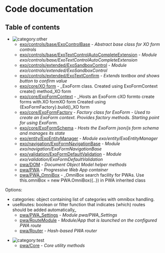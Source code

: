 # Code documentation

## Table of contents

* ![category:other](https://img.shields.io/badge/category-other-blue.svg?style=flat-square)
  * [exo/controls/base/ExoControlBase](src-exo-controls-base_ExoControlBase.md) - _Abstract base class for XO form controls_
  * [exo/controls/base/ExoTextControlAutoCompleteExtension](src-exo-controls-base_ExoTextControlAutoCompleteExtension.md) - _Module exo/controls/base/ExoTextControlAutoCompleteExtension_
  * [exo/controls/extended/ExoSandboxControl](src-exo-controls-extended_ExoSandboxControl.md) - _Module exo/controls/extended/ExoSandboxControl_
  * [exo/controls/extended/ExoTextConfirm](src-exo-controls-extended_ExoTextConfirm.md) - _Extends textbox and shows button to confirm value_
  * [exo/core/XO form](src-exo-core_ExoForm.md) - _ExoForm class. 
Created using ExoFormContext create() method_XO form
  * [exo/core/ExoFormContext](src-exo-core_ExoFormContext.md) - _Hosts an ExoForm cXO formto create forms with.XO formXO form
Created using {ExoFormFactory}.build()_XO form
  * [exo/core/ExoFormFactory](src-exo-core_ExoFormFactory.md) - _Factory class for ExoForm - Used to create an ExoForm context.
Provides factory methods. Starting point for using ExoForm._
  * [exo/core/ExoFormSchema](src-exo-core_ExoFormSchema.md) - _Hosts the ExoForm json/js form schema and manages its state_
  * [exo/entity/ExoEntityManager](src-exo-entity_ExoEntityManager.md) - _Module exo/entity/ExoEntityManager_
  * [exo/navigation/ExoFormNavigationBase](src-exo-navigation_ExoFormNavigationBase.md) - _Module exo/navigation/ExoFormNavigationBase_
  * [exo/validation/ExoFormDefaultValidation](src-exo-validation_ExoFormDefaultValidation.md) - _Module exo/validation/ExoFormDefaultValidation_
  * [pwa/DOM](src-pwa_DOM.md) - _Document Object Model helper methods_
  * [pwa/PWA](src-pwa_PWA.md) - _Progressive Web App container_
  * [pwa/PWA_OmniBox](src-pwa_PWA_OmniBox.md) - _OmniBox search facility for PWAs. Use this.omniBox &#x3D; new PWA.OmniBox({..}) in PWA inherited class

Options: 
- categories: object containing list of categories with omnibox handling.
- useRoutes: boolean or filter function that indicates (which) routes should be added automatically_
  * [pwa/PWA_Settings](src-pwa_PWA_Settings.md) - _Module pwa/PWA_Settings_
  * [pwa/RouteModule](src-pwa_RouteModule.md) - _Module/App that is launched on the configured PWA route_
  * [pwa/Router](src-pwa_Router.md) - _Hash-based PWA router_

* ![category:test](https://img.shields.io/badge/category-test-blue.svg?style=flat-square)
  * [pwa/Core](src-pwa_Core.md) - _Core utility methods_


